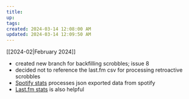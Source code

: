 ```yaml
---
title:
up: 
tags: 
created: 2024-03-14 12:08:00 AM
updated: 2024-03-14 12:09:50 AM
---
```

[[2024-02|February 2024]]
- created new branch for backfilling scrobbles; issue 8 
- decided not to reference the last.fm csv for processing retroactive scrobbles 
- [Spotify stats](https://spotifystats.app/) processes json exported data from spotify 
- [Last.fm stats](https://lastfmstats.com/) is also helpful